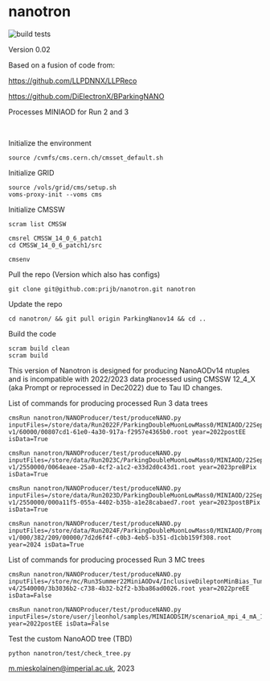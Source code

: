 # nanotron

![build tests](https://travis-ci.org/mieskolainen/nanotron.svg?branch=master)

Version 0.02

Based on a fusion of code from:

https://github.com/LLPDNNX/LLPReco

https://github.com/DiElectronX/BParkingNANO

Processes MINIAOD for Run 2 and 3

</br>

Initialize the environment
```
source /cvmfs/cms.cern.ch/cmsset_default.sh
```

Initialize GRID
```
source /vols/grid/cms/setup.sh
voms-proxy-init --voms cms
```

Initialize CMSSW
```
scram list CMSSW

cmsrel CMSSW_14_0_6_patch1
cd CMSSW_14_0_6_patch1/src

cmsenv
```

Pull the repo (Version which also has configs)
```
git clone git@github.com:prijb/nanotron.git nanotron 
```

Update the repo
```
cd nanotron/ && git pull origin ParkingNanov14 && cd ..
```

Build the code
```
scram build clean
scram build
```

This version of Nanotron is designed for producing NanoAODv14 ntuples and is incompatible with 2022/2023 data processed using CMSSW 12_4_X (aka Prompt or reprocessed in Dec2022) due to Tau ID changes.

List of commands for producing processed Run 3 data trees 
```
cmsRun nanotron/NANOProducer/test/produceNANO.py inputFiles=/store/data/Run2022F/ParkingDoubleMuonLowMass0/MINIAOD/22Sep2023-v1/60000/00807cd1-61e0-4a30-917a-f2957e4365b0.root year=2022postEE isData=True

cmsRun nanotron/NANOProducer/test/produceNANO.py inputFiles=/store/data/Run2023C/ParkingDoubleMuonLowMass0/MINIAOD/22Sep2023_v1-v1/2550000/0064eaee-25a0-4cf2-a1c2-e33d2d0c43d1.root year=2023preBPix isData=True

cmsRun nanotron/NANOProducer/test/produceNANO.py inputFiles=/store/data/Run2023D/ParkingDoubleMuonLowMass0/MINIAOD/22Sep2023_v1-v1/2550000/000a11f5-055a-4402-b35b-a1e28cabaed7.root year=2023postBPix isData=True

cmsRun nanotron/NANOProducer/test/produceNANO.py inputFiles=/store/data/Run2024F/ParkingDoubleMuonLowMass0/MINIAOD/PromptReco-v1/000/382/209/00000/7d2d6f4f-c0b3-4eb5-b351-d1cbb159f308.root year=2024 isData=True
```

List of commands for producing processed Run 3 MC trees
```
cmsRun nanotron/NANOProducer/test/produceNANO.py inputFiles=/store/mc/Run3Summer22MiniAODv4/InclusiveDileptonMinBias_TuneCP5Plus_13p6TeV_pythia8/MINIAODSIM/validDigi_130X_mcRun3_2022_realistic_v5-v4/2540000/3b3036b2-c738-4b32-b2f2-b3ba86ad0026.root year=2022preEE isData=False

cmsRun nanotron/NANOProducer/test/produceNANO.py inputFiles=/store/user/jleonhol/samples/MINIAODSIM/scenarioA_mpi_4_mA_1p33_ctau_10_2022/MINIAODSIM/231122_112812/0000/miniAOD_1.root year=2022postEE isData=False
```

Test the custom NanoAOD tree (TBD)
```
python nanotron/test/check_tree.py
```


m.mieskolainen@imperial.ac.uk, 2023
